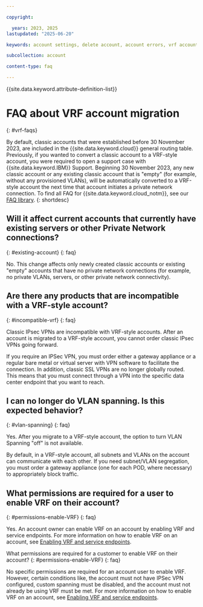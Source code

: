 ```yaml
---

copyright:

  years: 2023, 2025
lastupdated: "2025-06-20"

keywords: account settings, delete account, account errors, vrf account migration, account migration, vrf, classic account

subcollection: account

content-type: faq

---
```


{{site.data.keyword.attribute-definition-list}}

# FAQ about VRF account migration
{: #vrf-faqs}

By default, classic accounts that were established before 30 November 2023, are included in the {{site.data.keyword.cloud}} general routing table. Previously, if you wanted to convert a classic account to a VRF-style account, you were required to open a support case with {{site.data.keyword.IBM}} Support. Beginning 30 November 2023, any new classic account or any existing classic account that is "empty" (for example, without any provisioned VLANs), will be automatically converted to a VRF-style account the next time that account initiates a private network connection. To find all FAQ for {{site.data.keyword.cloud_notm}}, see our [FAQ library](/docs/faqs).
{: shortdesc}

## Will it affect current accounts that currently have existing servers or other Private Network connections?
{: #existing-account}
{: faq}

No. This change affects only newly created classic accounts or existing "empty" accounts that have no private network connections (for example, no private VLANs, servers, or other private network connectivity).

## Are there any products that are incompatible with a VRF-style account?
{: #incompatible-vrf}
{: faq}

Classic IPsec VPNs are incompatible with VRF-style accounts. After an account is migrated to a VRF-style account, you cannot order classic IPsec VPNs going forward.

If you require an IPSec VPN, you must order either a gateway appliance or a regular bare metal or virtual server with VPN software to facilitate the connection. In addition, classic SSL VPNs are no longer globally routed. This means that you must connect through a VPN into the specific data center endpoint that you want to reach.

## I can no longer do VLAN spanning. Is this expected behavior?
{: #vlan-spanning}
{: faq}

Yes. After you migrate to a VRF-style account, the option to turn VLAN Spanning "off" is not available.

By default, in a VRF-style account, all subnets and VLANs on the account can communicate with each other. If you need subnet/VLAN segregation, you must order a gateway appliance (one for each POD, where necessary) to appropriately block traffic.

## What permissions are required for a user to enable VRF on their account?
{: #permissions-enable-VRF}
{: faq}

Yes. An account owner can enable VRF on an account by enabling VRF and service endpoints. For more information on how to enable VRF on an account, see [Enabling VRF and service endpoints](/docs/account?topic=account-vrf-service-endpoint&interface=ui).

What permissions are required for a customer to enable VRF on their account?
{: #permissions-enable-VRF}
{: faq}

No specific permissions are required for an account user to enable VRF. However, certain conditions like, the account must not have IPSec VPN configured, custom spanning must be disabled, and the account must not already be using VRF must be met. For more information on how to enable VRF on an account, see [Enabling VRF and service endpoints](/docs/account?topic=account-vrf-service-endpoint&interface=ui).
